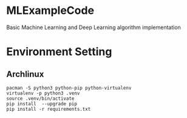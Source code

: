 # MLExampleCode
Basic Machine Learning and Deep Learning algorithm implementation
# Environment Setting
## Archlinux
```shell
pacman -S python3 python-pip python-virtualenv
virtualenv -p python3 .venv
source .venv/bin/activate
pip install  --upgrade pip
pip install -r requirements.txt
```
